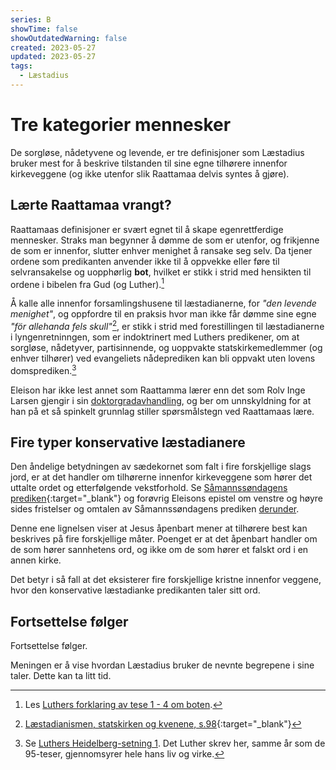 ```yaml
---
series: B
showTime: false
showOutdatedWarning: false
created: 2023-05-27
updated: 2023-05-27
tags:
  - Læstadius
---
```


# Tre kategorier mennesker
De sorgløse, nådetyvene og levende, er tre definisjoner som Læstadius bruker mest for å beskrive tilstanden til sine egne tilhørere innenfor kirkeveggene (og ikke utenfor slik Raattamaa delvis syntes å gjøre).

## Lærte Raattamaa vrangt?
Raattamaas definisjoner er svært egnet til å skape egenrettferdige mennesker. Straks man begynner å dømme de som er utenfor, og frikjenne de som er innenfor, slutter enhver menighet å ransake seg selv. Da tjener ordene som predikanten anvender ikke til å oppvekke eller føre til selvransakelse og uopphørlig **bot**, hvilket er stikk i strid med hensikten til ordene i bibelen fra Gud (og Luther).[^1]

Å kalle alle innenfor forsamlingshusene til læstadianerne, for _"den levende menighet"_, og oppfordre til en praksis hvor man ikke får dømme sine egne _"för allehanda fels skull"_[^2], er stikk i strid med forestillingen til læstadianerne i lyngenretninngen, som er indoktrinert med Luthers predikener, om at sorgløse, nådetyver, partisinnende, og uoppvakte statskirkemedlemmer (og enhver tilhører) ved evangeliets nådeprediken kan bli oppvakt uten lovens domsprediken.[^3]

Eleison har ikke lest annet som Raattamma lærer enn det som Rolv Inge Larsen gjengir i sin [doktorgradavhandling](#user-content-fn-2), og ber om unnskyldning for at han på et så spinkelt grunnlag stiller spørsmålstegn ved Raattamaas lære.

## Fire typer konservative læstadianere
Den åndelige betydningen av sædekornet som falt i fire forskjellige slags jord, er at det handler om tilhørerne innenfor kirkeveggene som hører det uttalte ordet og etterfølgende vekstforhold. Se [Såmannssøndagens prediken](https://kirkepostille.vercel.app/article/vinter/for-faste/sexagesima-evangelium){:target="_blank"} og forøvrig Eleisons epistel om venstre og høyre sides fristelser og omtalen av Såmannssøndagens prediken [derunder](venstre-og-hoyre-side#saamannssondags-evangelium).

Denne ene lignelsen viser at Jesus åpenbart mener at tilhørere best kan beskrives på fire forskjellige måter. Poenget er at det åpenbart handler om de som hører sannhetens ord, og ikke om de som hører et falskt ord i en annen kirke.

Det betyr i så fall at det eksisterer fire forskjellige kristne innenfor veggene, hvor den konservative læstadianke predikanten taler sitt ord.

## Fortsettelse følger
Fortsettelse følger. 

Meningen er å vise hvordan Læstadius bruker de nevnte begrepene i sine taler. Dette kan ta litt tid.

[^1]: Les [Luthers forklaring av tese 1 - 4 om boten](../2.c/3.tese-1-4-om-boten.md).
[^2]: [Læstadianismen, statskirken og kvenene, s.98](https://munin.uit.no/bitstream/handle/10037/4739/thesis.pdf){:target="_blank"}
[^3]: Se [Luthers Heidelberg-setning 1](/article/epistler/c/luthers-heidelberg-setninger). Det Luther skrev her, samme år som de 95-teser, gjennomsyrer hele hans liv og virke.